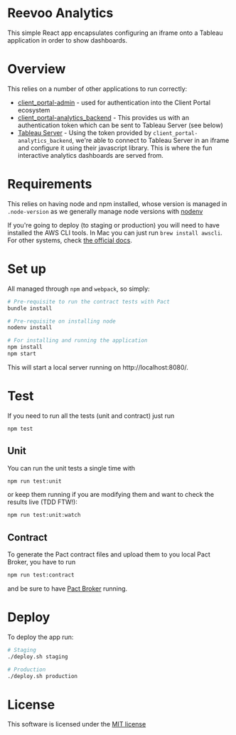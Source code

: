 # Reevoo Analytics

This simple React app encapsulates configuring an iframe onto a Tableau application in order to show dashboards.

# Overview

This relies on a number of other applications to run correctly:

* [client_portal-admin](https://github.com/reevoo/client_portal-admin) - used for authentication into the Client Portal ecosystem
* [client_portal-analytics_backend](https://github.com/reevoo/client_portal-analytics/tree/master/backend) - This provides us with an authentication token which can be sent to Tableau Server (see below)
* [Tableau Server](http://www.tableau.com/products/server) - Using the token provided by `client_portal-analytics_backend`, we're able to connect to Tableau Server in an iframe and configure it using their javascript library. This is where the fun interactive analytics dashboards are served from.

# Requirements

This relies on having node and npm installed, whose version is managed in `.node-version` as we generally manage node versions with [nodenv](https://github.com/nodenv/nodenv)

If you're going to deploy (to staging or production) you will need to have installed the AWS CLI tools. In Mac you can just run `brew install awscli`. For other systems, check [the official docs](https://aws.amazon.com/cli/).

# Set up

All managed through `npm` and `webpack`, so simply:

```bash
# Pre-requisite to run the contract tests with Pact
bundle install

# Pre-requisite on installing node
nodenv install

# For installing and running the application
npm install
npm start
```

This will start a local server running on http://localhost:8080/.

# Test

If you need to run all the tests (unit and contract) just run

```bash
npm test
```

## Unit

You can run the unit tests a single time with

```bash
npm run test:unit
```

or keep them running if you are modifying them and want to check the results live (TDD FTW!):

```bash
npm run test:unit:watch
```

## Contract

To generate the Pact contract files and upload them to you local Pact Broker, you have to run

```bash
npm run test:contract
```

and be sure to have [Pact Broker](https://github.com/reevoo/pact_broker) running.

# Deploy

To deploy the app run:

```bash
# Staging
./deploy.sh staging

# Production
./deploy.sh production
```

# License

This software is licensed under the [MIT license](https://opensource.org/licenses/MIT)
